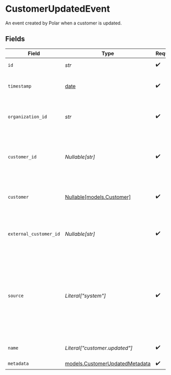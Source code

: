 # CustomerUpdatedEvent

An event created by Polar when a customer is updated.


## Fields

| Field                                                                                                                          | Type                                                                                                                           | Required                                                                                                                       | Description                                                                                                                    | Example                                                                                                                        |
| ------------------------------------------------------------------------------------------------------------------------------ | ------------------------------------------------------------------------------------------------------------------------------ | ------------------------------------------------------------------------------------------------------------------------------ | ------------------------------------------------------------------------------------------------------------------------------ | ------------------------------------------------------------------------------------------------------------------------------ |
| `id`                                                                                                                           | *str*                                                                                                                          | :heavy_check_mark:                                                                                                             | The ID of the object.                                                                                                          |                                                                                                                                |
| `timestamp`                                                                                                                    | [date](https://docs.python.org/3/library/datetime.html#date-objects)                                                           | :heavy_check_mark:                                                                                                             | The timestamp of the event.                                                                                                    |                                                                                                                                |
| `organization_id`                                                                                                              | *str*                                                                                                                          | :heavy_check_mark:                                                                                                             | The ID of the organization owning the event.                                                                                   | 1dbfc517-0bbf-4301-9ba8-555ca42b9737                                                                                           |
| `customer_id`                                                                                                                  | *Nullable[str]*                                                                                                                | :heavy_check_mark:                                                                                                             | ID of the customer in your Polar organization associated with the event.                                                       |                                                                                                                                |
| `customer`                                                                                                                     | [Nullable[models.Customer]](../models/customer.md)                                                                             | :heavy_check_mark:                                                                                                             | The customer associated with the event.                                                                                        |                                                                                                                                |
| `external_customer_id`                                                                                                         | *Nullable[str]*                                                                                                                | :heavy_check_mark:                                                                                                             | ID of the customer in your system associated with the event.                                                                   |                                                                                                                                |
| `source`                                                                                                                       | *Literal["system"]*                                                                                                            | :heavy_check_mark:                                                                                                             | The source of the event. `system` events are created by Polar. `user` events are the one you create through our ingestion API. |                                                                                                                                |
| `name`                                                                                                                         | *Literal["customer.updated"]*                                                                                                  | :heavy_check_mark:                                                                                                             | The name of the event.                                                                                                         |                                                                                                                                |
| `metadata`                                                                                                                     | [models.CustomerUpdatedMetadata](../models/customerupdatedmetadata.md)                                                         | :heavy_check_mark:                                                                                                             | N/A                                                                                                                            |                                                                                                                                |